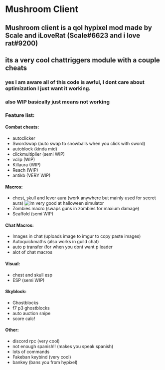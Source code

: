 # Mushroom Client

## Mushroom client is a qol hypixel mod made by Scale and iLoveRat (Scale#6623 and i love rat#9200)
## its a very cool chattriggers module with a couple cheats
### yes I am aware all of this code is awful, I dont care about optimization I just want it working.
### also WIP basically just means not working
### Feature list: 

#### Combat cheats:
- autoclicker
- Swordswap (auto swap to snowballs when you click with sword)
- autoblock (kinda mid)
- clickmultiplier (semi WIP)
- vclip (WIP)
- Killaura (WIP)
- Reach (WIP)
- antikb (VERY WIP)
#### Macros:
- chest, skull and lever aura (work anywhere but mainly used for secret aura)
![im very good at halloween simulator](https://cdn.discordapp.com/attachments/865636628318912522/1038930195962400848/halloween_simulator.png)
- Zombies macro (swaps guns in zombies for maxium damage)
- Scaffold (semi WIP)
#### Chat Macros:
- Images in chat (uploads image to imgur to copy paste images)
- Autoquickmaths (also works in guild chat)
- auto p transfer (for when you dont want p leader
- alot of chat macros
#### Visual:
- chest and skull esp 
- ESP (semi WIP)
#### Skyblock:
- Ghostblocks
- f7 p3 ghostblocks
- auto auction snipe
- score calc!
#### Other:
- discord rpc (very cool)
- not enough spanish!! (makes you speak spanish)
- lots of commands
- Fakeban keybind (very cool)
- bankey (bans you from hypixel)
